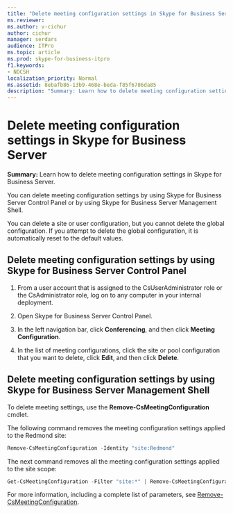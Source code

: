 ```yaml
---
title: "Delete meeting configuration settings in Skype for Business Server"
ms.reviewer: 
ms.author: v-cichur
author: cichur
manager: serdars
audience: ITPro
ms.topic: article
ms.prod: skype-for-business-itpro
f1.keywords:
- NOCSH
localization_priority: Normal
ms.assetid: 8ebafb86-13b9-468e-beda-f85f6786da85
description: "Summary: Learn how to delete meeting configuration settings in Skype for Business Server."
---
```


# Delete meeting configuration settings in Skype for Business Server
 
**Summary:** Learn how to delete meeting configuration settings in Skype for Business Server.
  
You can delete meeting configuration settings by using Skype for Business Server Control Panel or by using Skype for Business Server Management Shell.
  
You can delete a site or user configuration, but you cannot delete the global configuration. If you attempt to delete the global configuration, it is automatically reset to the default values.
  
## Delete meeting configuration settings by using Skype for Business Server Control Panel

1. From a user account that is assigned to the CsUserAdministrator role or the CsAdministrator role, log on to any computer in your internal deployment.
    
2.  Open Skype for Business Server Control Panel.
    
3. In the left navigation bar, click **Conferencing**, and then click **Meeting Configuration**.
    
4. In the list of meeting configurations, click the site or pool configuration that you want to delete, click **Edit**, and then click **Delete**.
    
## Delete meeting configuration settings by using Skype for Business Server Management Shell

To delete meeting settings, use the **Remove-CsMeetingConfiguration** cmdlet.
  
The following command removes the meeting configuration settings applied to the Redmond site:
  
```PowerShell
Remove-CsMeetingConfiguration -Identity "site:Redmond"
```

The next command removes all the meeting configuration settings applied to the site scope:
  
```PowerShell
Get-CsMeetingConfiguration -Filter "site:*" | Remove-CsMeetingConfiguration
```

For more information, including a complete list of parameters, see [Remove-CsMeetingConfiguration](/powershell/module/skype/remove-csmeetingconfiguration?view=skype-ps).
